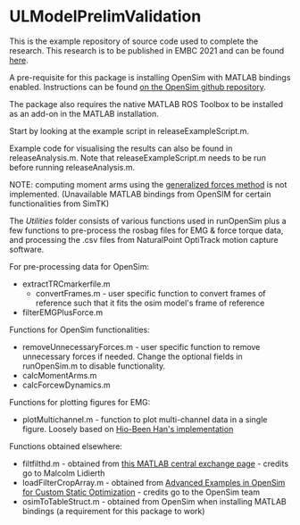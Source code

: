 # ULModelPrelimValidation

This is the example repository of source code used to complete the research. This research is to be published in EMBC 2021 and can be found [here](https://www.researchgate.net/publication/354311343_Preliminary_Validation_of_Upper_Limb_Musculoskeletal_Model_using_Static_Optimization).

A pre-requisite for this package is installing OpenSim with MATLAB bindings enabled. Instructions can be found [on the OpenSim github repository](https://github.com/opensim-org/opensim-core).

The package also requires the native MATLAB ROS Toolbox to be installed as an add-on in the MATLAB installation.

Start by looking at the example script in releaseExampleScript.m.

Example code for visualising the results can also be found in releaseAnalysis.m. Note that releaseExampleScript.m needs to be run before running releaseAnalysis.m.

NOTE: computing moment arms using the [generalized forces method](https://simtk-confluence.stanford.edu:8443/download/attachments/2624184/HowToComputeMuscleMomentArm.pdf?version=1&modificationDate=1341887981184&api=v2) is not implemented. (Unavailable MATLAB bindings from OpenSIM for certain functionalities from SimTK)

The *Utilities* folder consists of various functions used in runOpenSim plus a few functions to pre-process the rosbag files for EMG & force torque data, and processing the .csv files from NaturalPoint OptiTrack motion capture software.

For pre-processing data for OpenSim:

* extractTRCmarkerfile.m
  * convertFrames.m - user specific function to convert frames of reference such that it fits the osim model's frame of reference
* filterEMGPlusForce.m

Functions for OpenSim functionalities:

* removeUnnecessaryForces.m - user specific function to remove unnecessary forces if needed. Change the optional fields in runOpenSim.m to disable functionality.
* calcMomentArms.m
* calcForcewDynamics.m

Functions for plotting figures for EMG:

* plotMultichannel.m - function to plot multi-channel data in a single figure. Loosely based on [Hio-Been Han's implementation](https://github.com/Hio-Been/plot_multichan)

Functions obtained elsewhere:

* filtfilthd.m - obtained from [this MATLAB central exchange page](https://au.mathworks.com/matlabcentral/fileexchange/17061-filtfilthd) - credits go to Malcolm Lidierth
* loadFilterCropArray.m - obtained from [Advanced Examples in OpenSim for Custom Static Optimization](https://simtk-confluence.stanford.edu/display/OpenSim/Custom+Static+Optimization+in+MATLAB) - credits go to the OpenSim team
* osimToTableStruct.m - obtained from OpenSim when installing MATLAB bindings (a requirement for this package to work)
